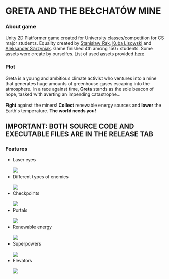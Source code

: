# GRETA AND THE BEŁCHATÓW MINE

### About game
Unity 2D Platformer game created for University classes/competition for CS major students. Equality created by [Stanisław Rak](https://github.com/StanislawRak), [Kuba Lisowski](https://github.com/KubaBubaB) and [Aleksander Sarzyniak](https://github.com/alexander0077). Game finished 4th among 150+ students. Some assets were create by ourselfes. List of used assets provided [here](https://github.com/alexander0077/Unity-2D-Platformer/blob/main/Sources.txt)

### Plot
Greta is a young and ambitious climate activist who ventures into a mine that generates huge amounts of greenhouse gases escaping into the atmosphere. In a race against time, **Greta** stands as the sole beacon of hope, tasked with averting an impending catastrophe...<br><br>
**Fight** against the miners! **Collect** renewable energy sources and **lower** the Earth's temperature. **The world needs you!**

## IMPORTANT: BOTH SOURCE CODE AND EXECUTABLE FILES ARE IN THE RELEASE TAB

### Features
* Laser eyes <br><br>
  ![](https://github.com/alexander0077/Unity-2D-Platformer/blob/main/gifs/laser_gif.gif)
* Different types of enemies <br><br>
  ![](https://github.com/alexander0077/Unity-2D-Platformer/blob/main/gifs/enemies_gif.gif)
* Checkpoints <br><br>
  ![](https://github.com/alexander0077/Unity-2D-Platformer/blob/main/gifs/checkpoints_gif.gif)
* Portals <br><br>
  ![](https://github.com/alexander0077/Unity-2D-Platformer/blob/main/gifs/portals_gif.gif)
* Renewable energy <br><br>
  ![](https://github.com/alexander0077/Unity-2D-Platformer/blob/main/gifs/renewable_energy_gif.gif)
* Superpowers <br><br>
  ![](https://github.com/alexander0077/Unity-2D-Platformer/blob/main/gifs/superpowers_gif.gif)
* Elevators <br><br>
  ![](https://github.com/alexander0077/Unity-2D-Platformer/blob/main/gifs/elevators_gif.gif)

